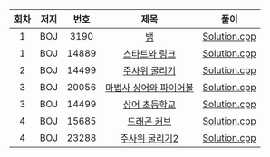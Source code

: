 | 회차 | 저지 | 번호 | 제목 | 풀이 |
|:---:|:---:|:---:|:---:|:---:|
| 1 | BOJ | 3190 | [뱀](https://www.acmicpc.net/problem/3190) | [Solution.cpp](https://github.com/HumanHyeon/Algorithm/blob/master/Baekjoon_3190(%EB%B1%80).cpp) |
| 1 | BOJ | 14889 | [스타트와 링크](https://www.acmicpc.net/problem/14889) | [Solution.cpp](https://github.com/HumanHyeon/Algorithm/blob/master/Baekjoon_14889(%EC%8A%A4%ED%83%80%ED%8A%B8%EC%99%80%EB%A7%81%ED%81%AC).cpp) |
| 2 | BOJ | 14499 | [주사위 굴리기](https://www.acmicpc.net/problem/14499) | [Solution.cpp](https://github.com/HumanHyeon/Algorithm/blob/master/Baekjoon_144999(%EC%A3%BC%EC%82%AC%EC%9C%84%EA%B5%B4%EB%A6%AC%EA%B8%B0).cpp) |
| 3 | BOJ | 20056 | [마법사 상어와 파이어볼](https://www.acmicpc.net/problem/20056) | [Solution.cpp](https://github.com/HumanHyeon/Algorithm/blob/master/Baekjoon_20056.cpp) |
| 3 | BOJ | 14499 | [상어 초등학교](https://www.acmicpc.net/problem/21608) | [Solution.cpp](https://github.com/HumanHyeon/Algorithm/blob/master/Baekjoon_21608.cpp) |
| 4 | BOJ | 15685 | [드래곤 커브](https://www.acmicpc.net/problem/15685) | [Solution.cpp](https://github.com/HumanHyeon/Algorithm/blob/master/Baekjoon_15686(%EB%93%9C%EB%9E%98%EA%B3%A4%EC%BB%A4%EB%B8%8C).cpp) |
| 4 | BOJ | 23288 | [주사위 굴리기2](https://www.acmicpc.net/problem/23288) | [Solution.cpp](https://github.com/HumanHyeon/Algorithm/blob/master/Baekjoon_23288(%EC%A3%BC%EC%82%AC%EC%9C%84%20%EA%B5%B4%EB%A6%AC%EA%B8%B02).cpp) |
